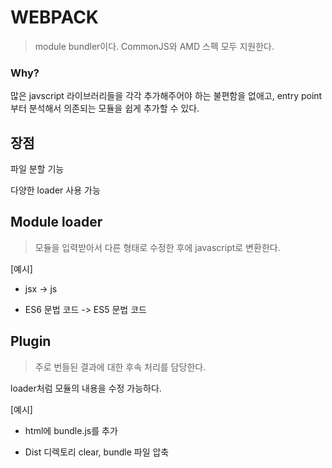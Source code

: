 # WEBPACK

> module bundler이다. CommonJS와 AMD 스펙 모두 지원한다.

### Why?

많은 javscript 라이브러리들을 각각 추가해주어야 하는 불편함을 없애고, entry point부터 분석해서 의존되는 모듈을 쉽게 추가할 수 있다.



## 장점

파일 분할 기능

다양한 loader 사용 가능





## Module loader

> 모듈을 입력받아서 다른 형태로 수정한 후에 javascript로 변환한다.

[예시]

- jsx -> js

- ES6 문법 코드 -> ES5 문법 코드

## Plugin

> 주로 번들된 결과에 대한 후속 처리를 담당한다.

loader처럼 모듈의 내용을 수정 가능하다.

[예시]

- html에 bundle.js를 추가

- Dist 디렉토리 clear, bundle 파일 압축

